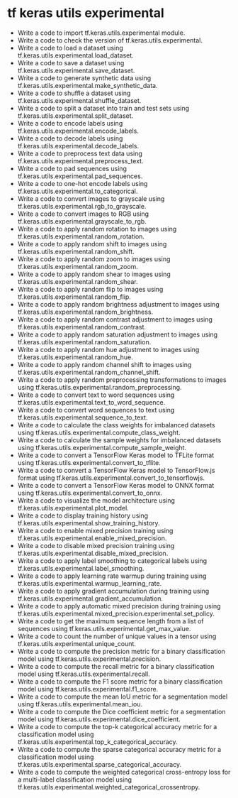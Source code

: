 # tf keras utils experimental

- Write a code to import tf.keras.utils.experimental module.
- Write a code to check the version of tf.keras.utils.experimental.
- Write a code to load a dataset using tf.keras.utils.experimental.load_dataset.
- Write a code to save a dataset using tf.keras.utils.experimental.save_dataset.
- Write a code to generate synthetic data using tf.keras.utils.experimental.make_synthetic_data.
- Write a code to shuffle a dataset using tf.keras.utils.experimental.shuffle_dataset.
- Write a code to split a dataset into train and test sets using tf.keras.utils.experimental.split_dataset.
- Write a code to encode labels using tf.keras.utils.experimental.encode_labels.
- Write a code to decode labels using tf.keras.utils.experimental.decode_labels.
- Write a code to preprocess text data using tf.keras.utils.experimental.preprocess_text.
- Write a code to pad sequences using tf.keras.utils.experimental.pad_sequences.
- Write a code to one-hot encode labels using tf.keras.utils.experimental.to_categorical.
- Write a code to convert images to grayscale using tf.keras.utils.experimental.rgb_to_grayscale.
- Write a code to convert images to RGB using tf.keras.utils.experimental.grayscale_to_rgb.
- Write a code to apply random rotation to images using tf.keras.utils.experimental.random_rotation.
- Write a code to apply random shift to images using tf.keras.utils.experimental.random_shift.
- Write a code to apply random zoom to images using tf.keras.utils.experimental.random_zoom.
- Write a code to apply random shear to images using tf.keras.utils.experimental.random_shear.
- Write a code to apply random flip to images using tf.keras.utils.experimental.random_flip.
- Write a code to apply random brightness adjustment to images using tf.keras.utils.experimental.random_brightness.
- Write a code to apply random contrast adjustment to images using tf.keras.utils.experimental.random_contrast.
- Write a code to apply random saturation adjustment to images using tf.keras.utils.experimental.random_saturation.
- Write a code to apply random hue adjustment to images using tf.keras.utils.experimental.random_hue.
- Write a code to apply random channel shift to images using tf.keras.utils.experimental.random_channel_shift.
- Write a code to apply random preprocessing transformations to images using tf.keras.utils.experimental.random_preprocessing.
- Write a code to convert text to word sequences using tf.keras.utils.experimental.text_to_word_sequence.
- Write a code to convert word sequences to text using tf.keras.utils.experimental.sequence_to_text.
- Write a code to calculate the class weights for imbalanced datasets using tf.keras.utils.experimental.compute_class_weight.
- Write a code to calculate the sample weights for imbalanced datasets using tf.keras.utils.experimental.compute_sample_weight.
- Write a code to convert a TensorFlow Keras model to TFLite format using tf.keras.utils.experimental.convert_to_tflite.
- Write a code to convert a TensorFlow Keras model to TensorFlow.js format using tf.keras.utils.experimental.convert_to_tensorflowjs.
- Write a code to convert a TensorFlow Keras model to ONNX format using tf.keras.utils.experimental.convert_to_onnx.
- Write a code to visualize the model architecture using tf.keras.utils.experimental.plot_model.
- Write a code to display training history using tf.keras.utils.experimental.show_training_history.
- Write a code to enable mixed precision training using tf.keras.utils.experimental.enable_mixed_precision.
- Write a code to disable mixed precision training using tf.keras.utils.experimental.disable_mixed_precision.
- Write a code to apply label smoothing to categorical labels using tf.keras.utils.experimental.label_smoothing.
- Write a code to apply learning rate warmup during training using tf.keras.utils.experimental.warmup_learning_rate.
- Write a code to apply gradient accumulation during training using tf.keras.utils.experimental.gradient_accumulation.
- Write a code to apply automatic mixed precision during training using tf.keras.utils.experimental.mixed_precision.experimental.set_policy.
- Write a code to get the maximum sequence length from a list of sequences using tf.keras.utils.experimental.get_max_value.
- Write a code to count the number of unique values in a tensor using tf.keras.utils.experimental.unique_count.
- Write a code to compute the precision metric for a binary classification model using tf.keras.utils.experimental.precision.
- Write a code to compute the recall metric for a binary classification model using tf.keras.utils.experimental.recall.
- Write a code to compute the F1 score metric for a binary classification model using tf.keras.utils.experimental.f1_score.
- Write a code to compute the mean IoU metric for a segmentation model using tf.keras.utils.experimental.mean_iou.
- Write a code to compute the Dice coefficient metric for a segmentation model using tf.keras.utils.experimental.dice_coefficient.
- Write a code to compute the top-k categorical accuracy metric for a classification model using tf.keras.utils.experimental.top_k_categorical_accuracy.
- Write a code to compute the sparse categorical accuracy metric for a classification model using tf.keras.utils.experimental.sparse_categorical_accuracy.
- Write a code to compute the weighted categorical cross-entropy loss for a multi-label classification model using tf.keras.utils.experimental.weighted_categorical_crossentropy.